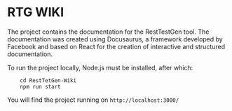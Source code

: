 # RTG WIKI

The project contains the documentation for the RestTestGen tool. The documentation was created using Docusaurus, a framework developed by Facebook and based on React for the creation of interactive and structured documentation. 

To run the project locally, Node.js must be installed, after which:

``` 
    cd RestTetGen-Wiki
    npm run start
```

You will find the project running on ```http://localhost:3000/```